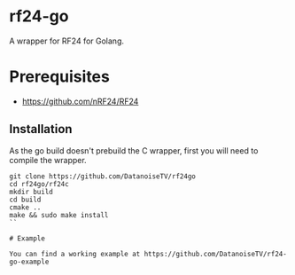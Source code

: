 # rf24-go
A wrapper for RF24 for Golang.

# Prerequisites
* https://github.com/nRF24/RF24

## Installation

As the go build doesn't prebuild the C wrapper, first you will need to compile the wrapper.

```
git clone https://github.com/DatanoiseTV/rf24go
cd rf24go/rf24c
mkdir build
cd build
cmake ..
make && sudo make install
``

# Example

You can find a working example at https://github.com/DatanoiseTV/rf24-go-example
